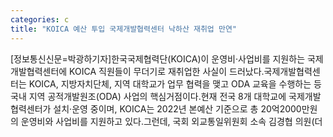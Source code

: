 ```yaml
---
categories: c
title: "KOICA 예산 투입 국제개발협력센터 낙하산 재취업 만연"
---
```

[정보통신신문=박광하기자]한국국제협력단(KOICA)이 운영비&middot;사업비를 지원하는 국제개발협력센터에 KOICA 직원들이 무더기로 재취업한 사실이 드러났다.국제개발협력센터는 KOICA, 지방자치단체, 지역 대학교가 업무 협력을 맺고 ODA 교육을 수행하는 등 국내 지역 공적개발원조(ODA) 사업의 핵심거점이다.현재 전국 8개 대학교에 국제개발협력센터가 설치&middot;운영 중이며, KOICA는 2022년 본예산 기준으로 총 20억2000만원의 운영비와 사업비를 지원하고 있다.그런데, 국회 외교통일위원회 소속 김경협 의원(더